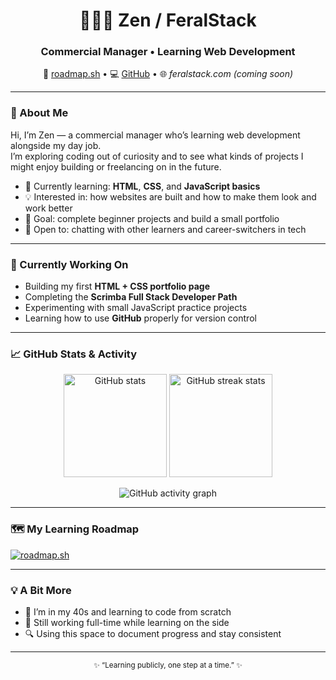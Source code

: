 <h1 align="center">👩🏾‍💻 Zen / FeralStack</h1>
<h3 align="center">Commercial Manager • Learning Web Development</h3>

<p align="center">
  🧭 <a href="https://roadmap.sh/u/feralstack">roadmap.sh</a> •
  💻 <a href="https://github.com/feralstack">GitHub</a> •
  🌐 <em>feralstack.com (coming soon)</em>
</p>

---

### 👋 About Me

Hi, I’m Zen — a commercial manager who’s learning web development alongside my day job.  
I’m exploring coding out of curiosity and to see what kinds of projects I might enjoy building or freelancing on in the future.

- 🌱 Currently learning: **HTML**, **CSS**, and **JavaScript basics**  
- 💡 Interested in: how websites are built and how to make them look and work better  
- 🎯 Goal: complete beginner projects and build a small portfolio  
- 💬 Open to: chatting with other learners and career-switchers in tech  

---

### 🚧 Currently Working On

- Building my first **HTML + CSS portfolio page**  
- Completing the **Scrimba Full Stack Developer Path**  
- Experimenting with small JavaScript practice projects  
- Learning how to use **GitHub** properly for version control  

---

### 📈 GitHub Stats & Activity

<p align="center">
  <img src="https://github-readme-stats.vercel.app/api?username=feralstack&show_icons=true&theme=tokyonight" alt="GitHub stats" height="165">
  <img src="https://github-readme-streak-stats.herokuapp.com/?user=feralstack&theme=tokyonight" alt="GitHub streak stats" height="165">
</p>

<p align="center">
  <img src="https://github-readme-activity-graph.vercel.app/graph?username=feralstack&theme=tokyo-night" alt="GitHub activity graph">
</p>

---

### 🗺️ My Learning Roadmap
[![roadmap.sh](https://roadmap.sh/card/wide/68e0400f399d90649118d1b2?variant=dark&roadmaps=full-stack)](https://roadmap.sh)

---

### 💡 A Bit More

- 🧠 I’m in my 40s and learning to code from scratch  
- 💼 Still working full-time while learning on the side  
- 🔍 Using this space to document progress and stay consistent  

---

<p align="center">
  <sub>✨ “Learning publicly, one step at a time.” ✨</sub>
</p>
